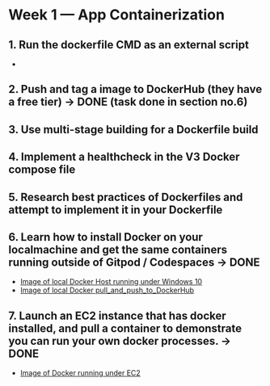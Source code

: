 # Week 1 — App Containerization

## 1. Run the dockerfile CMD as an external script
- 
## 2. Push and tag a image to DockerHub (they have a free tier) -> DONE (task done in section no.6)

## 3. Use multi-stage building for a Dockerfile build

## 4. Implement a healthcheck in the V3 Docker compose file

## 5. Research best practices of Dockerfiles and attempt to implement it in your Dockerfile

## 6. Learn how to install Docker on your localmachine and get the same containers running outside of Gitpod / Codespaces -> DONE
- [Image of local Docker Host running under Windows 10](week1/Docker/screen01_local_docker_images.PNG)
- [Image of local Docker pull_and_push_to_DockerHub](week1/Docker/screen02_local_docker_operations.PNG)

## 7. Launch an EC2 instance that has docker installed, and pull a container to demonstrate you can run your own docker processes. -> DONE
- [Image of Docker running under EC2](week1/Docker/screen03_docker_running_under_EC2.PNG)

